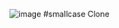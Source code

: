 ![image](https://user-images.githubusercontent.com/76626095/131105690-5c1eff46-f075-4555-bd97-16b98bf4503f.png) #smallcase Clone
